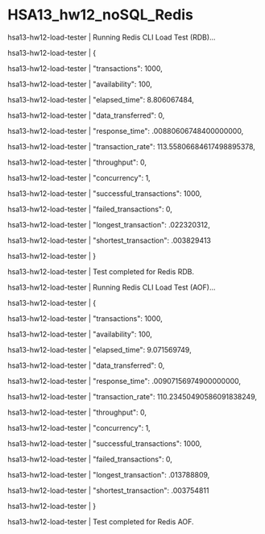 # HSA13_hw12_noSQL_Redis

hsa13-hw12-load-tester  | Running Redis CLI Load Test (RDB)...

hsa13-hw12-load-tester  | {

hsa13-hw12-load-tester  |   "transactions": 1000,

hsa13-hw12-load-tester  |   "availability": 100,

hsa13-hw12-load-tester  |   "elapsed_time": 8.806067484,

hsa13-hw12-load-tester  |   "data_transferred": 0,

hsa13-hw12-load-tester  |   "response_time": .00880606748400000000,

hsa13-hw12-load-tester  |   "transaction_rate": 113.55806684617498895378,

hsa13-hw12-load-tester  |   "throughput": 0,

hsa13-hw12-load-tester  |   "concurrency": 1,

hsa13-hw12-load-tester  |   "successful_transactions": 1000,

hsa13-hw12-load-tester  |   "failed_transactions": 0,

hsa13-hw12-load-tester  |   "longest_transaction": .022320312,

hsa13-hw12-load-tester  |   "shortest_transaction": .003829413

hsa13-hw12-load-tester  | }

hsa13-hw12-load-tester  | Test completed for Redis RDB.




hsa13-hw12-load-tester  | Running Redis CLI Load Test (AOF)...

hsa13-hw12-load-tester  | {

hsa13-hw12-load-tester  |   "transactions": 1000,

hsa13-hw12-load-tester  |   "availability": 100,

hsa13-hw12-load-tester  |   "elapsed_time": 9.071569749,

hsa13-hw12-load-tester  |   "data_transferred": 0,

hsa13-hw12-load-tester  |   "response_time": .00907156974900000000,

hsa13-hw12-load-tester  |   "transaction_rate": 110.23450490586091838249,

hsa13-hw12-load-tester  |   "throughput": 0,

hsa13-hw12-load-tester  |   "concurrency": 1,

hsa13-hw12-load-tester  |   "successful_transactions": 1000,

hsa13-hw12-load-tester  |   "failed_transactions": 0,

hsa13-hw12-load-tester  |   "longest_transaction": .013788809,

hsa13-hw12-load-tester  |   "shortest_transaction": .003754811

hsa13-hw12-load-tester  | }

hsa13-hw12-load-tester  | Test completed for Redis AOF.


